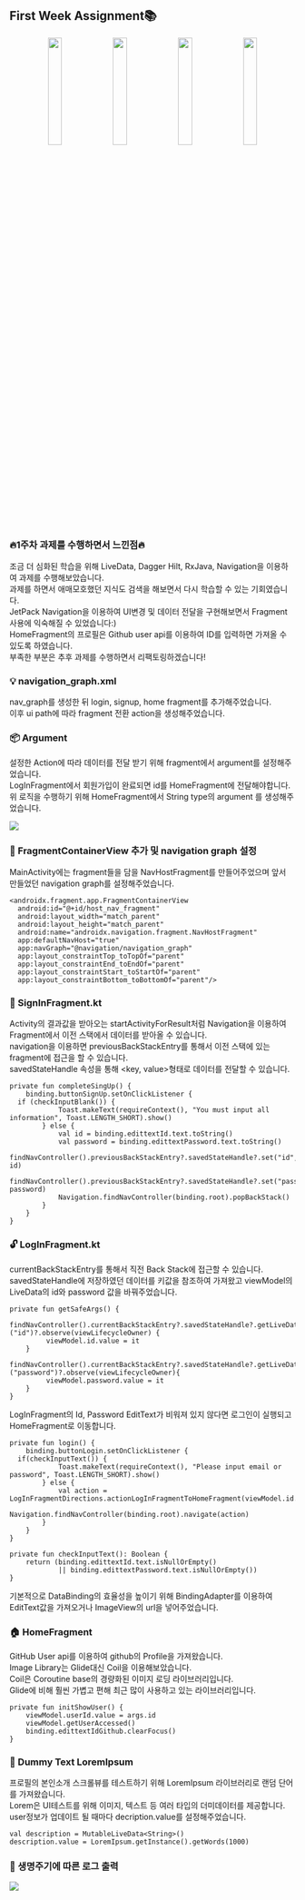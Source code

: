 ## First Week Assignment📚
<p align="center">
<img src = "https://user-images.githubusercontent.com/56873136/114867606-fe2dd480-9e2f-11eb-9d22-2185fd1f9546.gif" width = 22%> <img src = "https://user-images.githubusercontent.com/56873136/114867626-02f28880-9e30-11eb-9bfb-a96855ab11e1.gif" width = 22%>
<img src = "https://user-images.githubusercontent.com/56873136/115291922-49c5e280-a190-11eb-8e50-e848f2da21f9.gif" width = 22%> <img src = "https://user-images.githubusercontent.com/56873136/115292093-8265bc00-a190-11eb-97d7-28557112c2a1.gif" width = 22%></p>


### 🔥1주차 과제를 수행하면서 느낀점🔥  
조금 더 심화된 학습을 위해 LiveData, Dagger Hilt, RxJava, Navigation을 이용하여 과제를 수행해보았습니다.  
과제를 하면서 애매모호했던 지식도 검색을 해보면서 다시 학습할 수 있는 기회였습니다.  
JetPack Navigation을 이용하여 UI변경 및 데이터 전달을 구현해보면서 Fragment 사용에 익숙해질 수 있었습니다:)  
HomeFragment의 프로필은 Github user api를 이용하여 ID를 입력하면 가져올 수 있도록 하였습니다.  
부족한 부분은 추후 과제를 수행하면서 리팩토링하겠습니다!  
  
### 💡 navigation_graph.xml  
 nav_graph를 생성한 뒤 login, signup, home fragment를 추가해주었습니다.  
이후 ui path에 따라 fragment 전환 action을 생성해주었습니다.  
  
### 📦 Argument  
설정한 Action에 따라 데이터를 전달 받기 위해 fragment에서 argument를 설정해주었습니다.  
LogInFragment에서 회원가입이 완료되면 id를 HomeFragment에 전달해야합니다.  
위 로직을 수행하기 위해 HomeFragment에서 String type의 argument 를 생성해주었습니다.  

<img src ="https://user-images.githubusercontent.com/56873136/114046600-f0260400-98c3-11eb-8304-2545240fe90b.JPG">
  
  
### 💼 FragmentContainerView 추가 및 navigation graph 설정  
MainActivity에는 fragment들을 담을 NavHostFragment를 만들어주었으며 앞서 만들었던 navigation graph를 설정해주었습니다.
```
<androidx.fragment.app.FragmentContainerView  
  android:id="@+id/host_nav_fragment"  
  android:layout_width="match_parent"  
  android:layout_height="match_parent"  
  android:name="androidx.navigation.fragment.NavHostFragment"  
  app:defaultNavHost="true"  
  app:navGraph="@navigation/navigation_graph"  
  app:layout_constraintTop_toTopOf="parent"  
  app:layout_constraintEnd_toEndOf="parent"  
  app:layout_constraintStart_toStartOf="parent"  
  app:layout_constraintBottom_toBottomOf="parent"/>
  ```  
  
    
### 👋 SignInFragment.kt  
Activity의 결과값을 받아오는 startActivityForResult처럼 Navigation을 이용하여 Fragment에서 이전 스택에서 데이터를 받아올 수 있습니다.  
navigation을 이용하면 previousBackStackEntry를 통해서 이전 스택에 있는 fragment에 접근을 할 수 있습니다.  
savedStateHandle 속성을 통해 <key, value>형태로 데이터를 전달할 수 있습니다.
  
```
private fun completeSingUp() {  
    binding.buttonSignUp.setOnClickListener {  
  if (checkInputBlank()) {  
            Toast.makeText(requireContext(), "You must input all information", Toast.LENGTH_SHORT).show()  
        } else {  
            val id = binding.edittextId.text.toString()  
            val password = binding.edittextPassword.text.toString()  
            findNavController().previousBackStackEntry?.savedStateHandle?.set("id", id)  
            findNavController().previousBackStackEntry?.savedStateHandle?.set("password", password)  
            Navigation.findNavController(binding.root).popBackStack()  
        }  
    }  
}
```  
  
### 🔓 LogInFragment.kt  
currentBackStackEntry를 통해서 직전 Back Stack에 접근할 수 있습니다.  
savedStateHandle에 저장하였던 데이터를 키값을 참조하여 가져왔고 viewModel의 LiveData의 id와 password 값을 바꿔주었습니다.  

```
private fun getSafeArgs() {  
    findNavController().currentBackStackEntry?.savedStateHandle?.getLiveData<String>("id")?.observe(viewLifecycleOwner) {  
	     viewModel.id.value = it  
    }  
	findNavController().currentBackStackEntry?.savedStateHandle?.getLiveData<String>("password")?.observe(viewLifecycleOwner){  
         viewModel.password.value = it  
    }
}
 ```


LogInFragment의 Id, Password EditText가 비워져 있지 않다면 로그인이 실행되고 HomeFragment로 이동합니다.  
  
```
private fun login() {  
    binding.buttonLogin.setOnClickListener {  
  if(checkInputText()) {  
            Toast.makeText(requireContext(), "Please input email or password", Toast.LENGTH_SHORT).show()  
        } else {  
            val action = LogInFragmentDirections.actionLogInFragmentToHomeFragment(viewModel.id.value!!)  
            Navigation.findNavController(binding.root).navigate(action)  
        }  
    }  
}  
  
private fun checkInputText(): Boolean {  
    return (binding.edittextId.text.isNullOrEmpty()  
            || binding.edittextPassword.text.isNullOrEmpty())  
}
```

기본적으로 DataBinding의 효율성을 높이기 위해 BindingAdapter를 이용하여 EditText값을 가져오거나 ImageView의 url을 넣어주었습니다.  
  
### 🏠 HomeFragment  
GitHub User api를 이용하여 github의 Profile을 가져왔습니다.  
Image Library는 Glide대신 Coil을 이용해보았습니다.  
Coil은 Coroutine base의 경량화된 이미지 로딩 라이브러리입니다.  
Glide에 비해 훨씬 가볍고 편해 최근 많이 사용하고 있는 라이브러리입니다.

```
private fun initShowUser() {  
    viewModel.userId.value = args.id  
    viewModel.getUserAccessed()  
    binding.edittextIdGithub.clearFocus()  
}
```  
  
### 📃 Dummy Text LoremIpsum  
프로필의 본인소개 스크롤뷰를 테스트하기 위해 LoremIpsum 라이브러리로 랜덤 단어를 가져왔습니다.  
Lorem은 UI테스트를 위해 이미지, 텍스트 등 여러 타입의 더미데이터를 제공합니다.  
user정보가 업데이트 될 때마다 decription.value를 설정해주었습니다.  

```
val description = MutableLiveData<String>()
description.value = LoremIpsum.getInstance().getWords(1000)
```  
  
### 🔁 생명주기에 따른 로그 출력  
<img src = "https://user-images.githubusercontent.com/56873136/114056729-ece34600-98cc-11eb-82bb-fb7bfebefd33.JPG">


